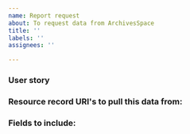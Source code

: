 ```yaml
---
name: Report request
about: To request data from ArchivesSpace
title: ''
labels: ''
assignees: ''

---
```


### User story

### Resource record URI's to pull this data from:

### Fields to include:
